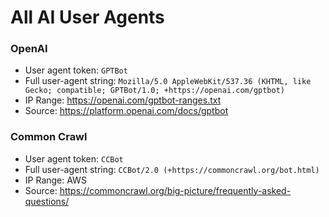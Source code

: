 # All AI User Agents

### OpenAI

* User agent token: `GPTBot`
* Full user-agent string: `Mozilla/5.0 AppleWebKit/537.36 (KHTML, like Gecko; compatible; GPTBot/1.0; +https://openai.com/gptbot)`
* IP Range: https://openai.com/gptbot-ranges.txt
* Source: https://platform.openai.com/docs/gptbot

### Common Crawl

* User agent token: `CCBot`
* Full user-agent string: `CCBot/2.0 (+https://commoncrawl.org/bot.html)`
* IP Range: AWS
* Source: https://commoncrawl.org/big-picture/frequently-asked-questions/
  
